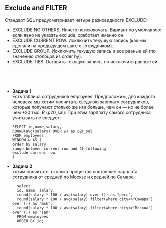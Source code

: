 ## Exclude and FILTER
Стандарт SQL предусматривает четыре разновидности EXCLUDE:

- EXCLUDE NO OTHERS. Ничего не исключать. Вариант по умолчанию: если явно не указать exclude, сработает именно он.
- EXCLUDE CURRENT ROW. Исключить текущую запись (как мы сделали на предыдущем шаге с сотрудником).
- EXCLUDE GROUP. Исключить текущую запись и все равные ей (по значению столбцов из order by).
- EXCLUDE TIES. Оставить текущую запись, но исключить равные ей.
<br>
<br>
<br>

- **Задача 1**
<br>Есть таблица сотрудников employees. Предположим, для каждого человека мы хотим посчитать среднюю зарплату сотрудников, которые получают столько же или больше, чем он — 
но не более чем +20 тыс. ₽ (p20_sal). При этом зарплату самого сотрудника учитывать не следует:

    ```
    SELECT id,name,salary,
    ROUND(avg(salary) OVER w) as p20_sal 
    FROM employees
    WINDOW w AS (
    order by salary 
    range between current row and 20 following
    exclude current row
    )
    ```

- **Задача 2**
<br>хотим посчитать, сколько процентов составляет зарплата сотрудника от средней по Москве и средней по Самаре
    ```
      select
      id, name, salary,
      round(salary * 100 / avg(salary) over ()) as "perc",
      round(salary * 100 / avg(salary) filter(where city<>"Самара") over ()) as "msk",
      round(salary * 100 / avg(salary) filter(where city<>"Москва") over ()) as "sam"
      FROM employees
      ORDER BY id;
    ```
 
